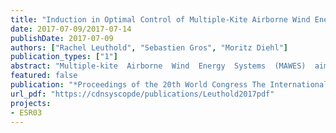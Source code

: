 ```yaml
---
title: "Induction in Optimal Control of Multiple-Kite Airborne Wind Energy Systems"
date: 2017-07-09/2017-07-14
publishDate: 2017-07-09
authors: ["Rachel Leuthold", "Sebastien Gros", "Moritz Diehl"]
publication_types: ["1"]
abstract: "Multiple-kite  Airborne  Wind  Energy  Systems  (MAWES)  aim  to  decrease  inter-mittency  and  cost  over  conventional  wind  turbines,  while  generating  more  power  than  otherairborne wind energy systems The purpose of this work is to estimate whether axial and angularinduction are relevant phenomena in the modelling of pumping-cycle MAWES with two or morekites  Considering  the  modelling  assumptions,  axial  induction  is  a  relevant  phenomenon  andleads to significant changes in design-point, especially with respect to kite mass and secondarytether length However, angular induction can be neglected in modelling for optimal design andcontrol problems"
featured: false
publication: "*Proceedings of the 20th World Congress The International Federation of Automatic Control*"
url_pdf: "https://cdnsyscopde/publications/Leuthold2017pdf"
projects:
- ESR03
---
```


